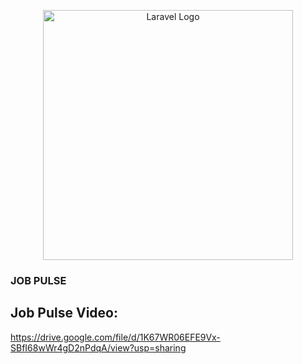 <p align="center"><a href="https://laravel.com" target="_blank"><img src="https://raw.githubusercontent.com/laravel/art/master/logo-lockup/5%20SVG/2%20CMYK/1%20Full%20Color/laravel-logolockup-cmyk-red.svg" width="400" alt="Laravel Logo"></a></p>

### JOB PULSE

## Job Pulse Video: 
https://drive.google.com/file/d/1K67WR06EFE9Vx-SBfI68wWr4gD2nPdqA/view?usp=sharing



